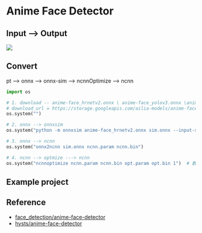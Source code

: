 # Anime Face Detector

## Input --> Output

![](https://raw.githubusercontent.com/hysts/anime-face-detector/main/assets/output.jpg)

## Convert

pt --> onnx --> onnx-sim --> ncnnOptimize --> ncnn

```python
import os

# 1. download -- anime-face_hrnetv2.onnx \ anime-face_yolov3.onnx \anime-face_faster-rcnn.onnx
# download_url = https://storage.googleapis.com/ailia-models/anime-face-detector/anime-face_hrnetv2.onnx
os.system("")

# 2. onnx --> onnxsim
os.system("python -m onnxsim anime-face_hrnetv2.onnx sim.onnx --input-shape 1,3,256,256")

# 3. onnx --> ncnn
os.system("onnx2ncnn sim.onnx ncnn.param ncnn.bin")

# 4. ncnn --> optmize ---> ncnn
os.system("ncnnoptimize ncnn.param ncnn.bin opt.param opt.bin 1")  # 数字0 代表fp32 ；1代表fp16
```

## Example project



## Reference

- [face_detection/anime-face-detector](https://github.com/axinc-ai/ailia-models/blob/master/face_detection/anime-face-detector/README.md)
- [hysts/anime-face-detector](https://github.com/hysts/anime-face-detector)



